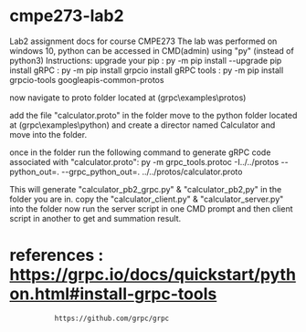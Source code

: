 # cmpe273-lab2
Lab2 assignment docs for course CMPE273
The lab was performed on windows 10, python can be accessed in CMD(admin) using "py" (instead of python3)
Instructions:
upgrade your pip : py -m pip install --upgrade pip
install gRPC : py -m pip install grpcio
install gRPC tools : py -m pip install grpcio-tools googleapis-common-protos

now navigate to proto folder located at (grpc\examples\protos)

add the file "calculator.proto" in the folder
move to the python folder located at (grpc\examples\python) and create a director named Calculator and move into the folder.

once in the folder run the following command to generate  gRPC code associated with "calculator.proto":
      py -m grpc_tools.protoc -I../../protos --python_out=. --grpc_python_out=. ../../protos/calculator.proto

This will generate "calculator_pb2_grpc.py" & "calculator_pb2,py" in the folder you are in.
copy the "calculator_client.py" & "calculator_server.py" into the folder
now run the server script in one CMD prompt and then client script in another to get and summation result.

# references : https://grpc.io/docs/quickstart/python.html#install-grpc-tools
               https://github.com/grpc/grpc

